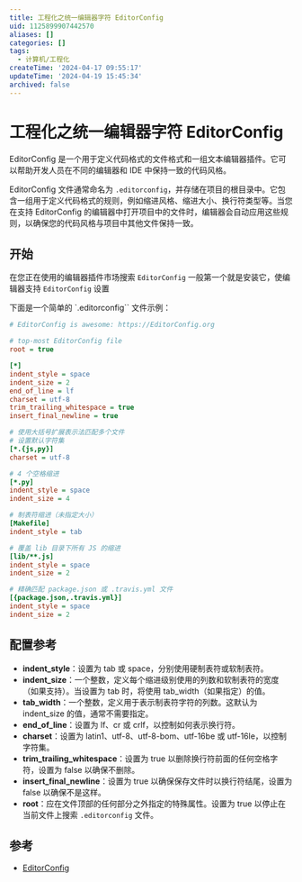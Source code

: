 ```yaml
---
title: 工程化之统一编辑器字符 EditorConfig
uid: 1125899907442570
aliases: []
categories: []
tags:
  - 计算机/工程化
createTime: '2024-04-17 09:55:17'
updateTime: '2024-04-19 15:45:34'
archived: false
---
```


# 工程化之统一编辑器字符 EditorConfig

EditorConfig 是一个用于定义代码格式的文件格式和一组文本编辑器插件。它可以帮助开发人员在不同的编辑器和 IDE 中保持一致的代码风格。

EditorConfig 文件通常命名为 `.editorconfig`，并存储在项目的根目录中。它包含一组用于定义代码格式的规则，例如缩进风格、缩进大小、换行符类型等。当您在支持 EditorConfig 的编辑器中打开项目中的文件时，编辑器会自动应用这些规则，以确保您的代码风格与项目中其他文件保持一致。

## 开始

在您正在使用的编辑器插件市场搜索 `EditorConfig` 一般第一个就是安装它，使编辑器支持 `EditorConfig` 设置

下面是一个简单的 `.editorconfig`` 文件示例：

```ini
# EditorConfig is awesome: https://EditorConfig.org

# top-most EditorConfig file
root = true

[*]
indent_style = space
indent_size = 2
end_of_line = lf
charset = utf-8
trim_trailing_whitespace = true
insert_final_newline = true

# 使用大括号扩展表示法匹配多个文件
# 设置默认字符集
[*.{js,py}]
charset = utf-8

# 4 个空格缩进
[*.py]
indent_style = space
indent_size = 4

# 制表符缩进（未指定大小）
[Makefile]
indent_style = tab

# 覆盖 lib 目录下所有 JS 的缩进
[lib/**.js]
indent_style = space
indent_size = 2

# 精确匹配 package.json 或 .travis.yml 文件
[{package.json,.travis.yml}]
indent_style = space
indent_size = 2
```

## 配置参考

- **indent_style**：设置为 tab 或 space，分别使用硬制表符或软制表符。
- **indent_size**：一个整数，定义每个缩进级别使用的列数和软制表符的宽度（如果支持）。当设置为 tab 时，将使用 tab_width（如果指定）的值。
- **tab_width**：一个整数，定义用于表示制表符字符的列数。这默认为 indent_size 的值，通常不需要指定。
- **end_of_line**：设置为 lf、cr 或 crlf，以控制如何表示换行符。
- **charset**：设置为 latin1、utf-8、utf-8-bom、utf-16be 或 utf-16le，以控制字符集。
- **trim_trailing_whitespace**：设置为 true 以删除换行符前面的任何空格字符，设置为 false 以确保不删除。
- **insert_final_newline**：设置为 true 以确保保存文件时以换行符结尾，设置为 false 以确保不是这样。
- **root**：应在文件顶部的任何部分之外指定的特殊属性。设置为 true 以停止在当前文件上搜索 `.editorconfig` 文件。

## 参考

- [EditorConfig](https://EditorConfig.org)
